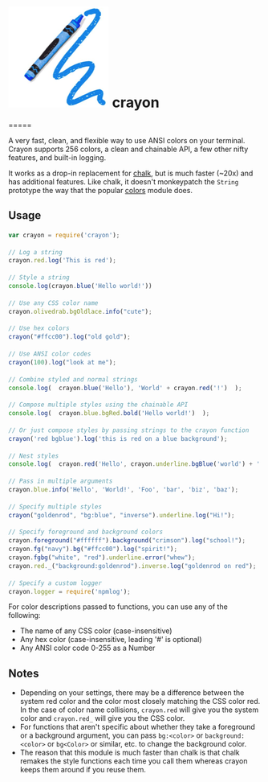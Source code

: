 # <img width="200" height="200" src="logo.png" alt="crayon"> crayon
=====

A very fast, clean, and flexible way to use ANSI colors on your terminal. Crayon supports 256 colors, a clean and chainable API, a few other nifty features, and built-in logging.

It works as a drop-in replacement for [chalk](https://github.com/sindresorhus/chalk), but is much faster (~20x) and has additional features. Like chalk, it doesn't monkeypatch the `String` prototype the way that the popular [colors](https://github.com/marak/colors.js/) module does.

## Usage

```js
var crayon = require('crayon');

// Log a string
crayon.red.log('This is red');

// Style a string
console.log(crayon.blue('Hello world!'))

// Use any CSS color name
crayon.olivedrab.bgOldlace.info("cute");

// Use hex colors
crayon("#ffcc00").log("old gold");

// Use ANSI color codes
crayon(100).log("look at me");

// Combine styled and normal strings
console.log(  crayon.blue('Hello'), 'World' + crayon.red('!')  );

// Compose multiple styles using the chainable API
console.log(  crayon.blue.bgRed.bold('Hello world!')  );

// Or just compose styles by passing strings to the crayon function
crayon('red bgblue').log('this is red on a blue background');

// Nest styles
console.log(  crayon.red('Hello', crayon.underline.bgBlue('world') + '!')  );

// Pass in multiple arguments
crayon.blue.info('Hello', 'World!', 'Foo', 'bar', 'biz', 'baz');

// Specify multiple styles
crayon("goldenrod", "bg:blue", "inverse").underline.log("Hi!");

// Specify foreground and background colors
crayon.foreground("#ffffff").background("crimson").log("school!");
crayon.fg("navy").bg("#ffcc00").log("spirit!");
crayon.fgbg("white", "red").underline.error("whew");
crayon.red._("background:goldenrod").inverse.log("goldenrod on red");

// Specify a custom logger
crayon.logger = require('npmlog');

```

For color descriptions passed to functions, you can use any of the following:
- The name of any CSS color (case-insensitive)
- Any hex color (case-insensitive, leading '#' is optional)
- Any ANSI color code 0-255 as a Number

## Notes

- Depending on your settings, there may be a difference between the system red color and the color most closely matching the CSS color red. In the case of color name collisions, `crayon.red` will give you the system color and `crayon.red_` will give you the CSS color.
- For functions that aren't specific about whether they take a foreground or a background argument, you can pass `bg:<color>` or `background: <color>` or `bg<Color>` or similar, etc. to change the background color.
- The reason that this module is much faster than chalk is that chalk remakes the style functions each time you call them whereas crayon keeps them around if you reuse them.

